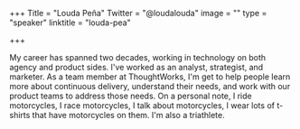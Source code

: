 +++
Title = "Louda Peña"
Twitter = "@loudalouda"
image = ""
type = "speaker"
linktitle = "louda-pea"

+++

My career has spanned two decades, working in technology on both agency and product sides. I've worked as an analyst, strategist, and marketer. As a team member at ThoughtWorks, I'm get to help people learn more about continuous delivery, understand their needs, and work with our product teams to address those needs. On a personal note, I ride motorcycles, I race motorcycles, I talk about motorcycles, I wear lots of t-shirts that have motorcycles on them. I'm also a triathlete.
